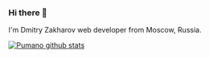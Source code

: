 ### Hi there 👋
I'm Dmitry Zakharov web developer from Moscow, Russia.

[![Pumano github stats](https://github-readme-stats.vercel.app/api?username=pumano&show_icons=true&theme=radical)](https://github.com/pumano)

